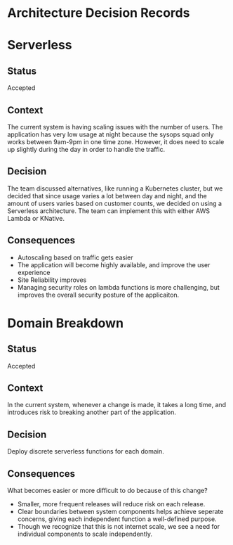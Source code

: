 # Architecture Decision Records

# Serverless

## Status

Accepted

## Context

The current system is having scaling issues with the number of users.  The application has very low usage at night because the sysops squad only works between 9am-9pm in one time zone.  However, it does need to scale up slightly during the day in order to handle the traffic.

## Decision

The team discussed alternatives, like running a Kubernetes cluster, but we decided that since usage varies a lot between day and night, and the amount of users varies based on customer counts, we decided on using a Serverless architecture.  The team can implement this with either AWS Lambda or KNative.

## Consequences

* Autoscaling based on traffic gets easier
* The application will become highly available, and improve the user experience
* Site Reliability improves
* Managing security roles on lambda functions is more challenging, but improves the overall security posture of the applicaiton.

# Domain Breakdown

## Status

Accepted

## Context

In the current system, whenever a change is made, it takes a long time, and introduces risk to breaking another part of the application.

## Decision

Deploy discrete serverless functions for each domain.

## Consequences

What becomes easier or more difficult to do because of this change?
* Smaller, more frequent releases will reduce risk on each release.
* Clear boundaries between system components helps achieve seperate concerns, giving each independent function a well-defined purpose.
* Though we recognize that this is not internet scale, we see a need for individual components to scale independently.


